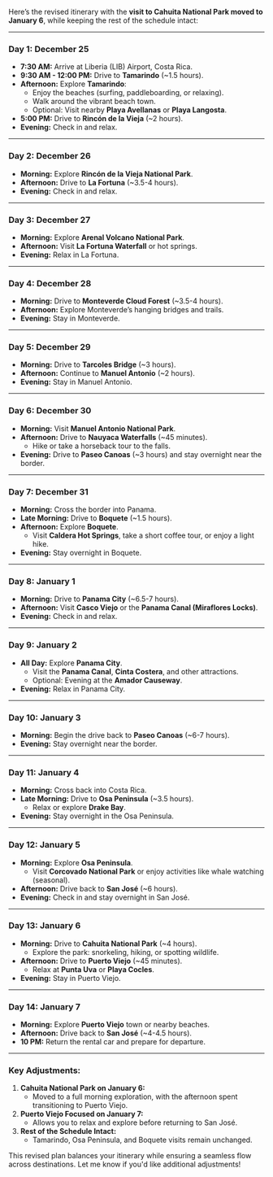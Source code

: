 Here’s the revised itinerary with the **visit to Cahuita National Park moved to January 6**, while keeping the rest of the schedule intact:

---

### **Day 1: December 25**
- **7:30 AM:** Arrive at Liberia (LIB) Airport, Costa Rica.
- **9:30 AM - 12:00 PM:** Drive to **Tamarindo** (~1.5 hours).
- **Afternoon:** Explore **Tamarindo**:
  - Enjoy the beaches (surfing, paddleboarding, or relaxing).
  - Walk around the vibrant beach town.
  - Optional: Visit nearby **Playa Avellanas** or **Playa Langosta**.
- **5:00 PM:** Drive to **Rincón de la Vieja** (~2 hours).
- **Evening:** Check in and relax.

---

### **Day 2: December 26**
- **Morning:** Explore **Rincón de la Vieja National Park**.
- **Afternoon:** Drive to **La Fortuna** (~3.5-4 hours).
- **Evening:** Check in and relax.

---

### **Day 3: December 27**
- **Morning:** Explore **Arenal Volcano National Park**.
- **Afternoon:** Visit **La Fortuna Waterfall** or hot springs.
- **Evening:** Relax in La Fortuna.

---

### **Day 4: December 28**
- **Morning:** Drive to **Monteverde Cloud Forest** (~3.5-4 hours).
- **Afternoon:** Explore Monteverde’s hanging bridges and trails.
- **Evening:** Stay in Monteverde.

---

### **Day 5: December 29**
- **Morning:** Drive to **Tarcoles Bridge** (~3 hours).
- **Afternoon:** Continue to **Manuel Antonio** (~2 hours).
- **Evening:** Stay in Manuel Antonio.

---

### **Day 6: December 30**
- **Morning:** Visit **Manuel Antonio National Park**.
- **Afternoon:** Drive to **Nauyaca Waterfalls** (~45 minutes).
  - Hike or take a horseback tour to the falls.
- **Evening:** Drive to **Paseo Canoas** (~3 hours) and stay overnight near the border.

---

### **Day 7: December 31**
- **Morning:** Cross the border into Panama.
- **Late Morning:** Drive to **Boquete** (~1.5 hours).
- **Afternoon:** Explore **Boquete**.
  - Visit **Caldera Hot Springs**, take a short coffee tour, or enjoy a light hike.
- **Evening:** Stay overnight in Boquete.

---

### **Day 8: January 1**
- **Morning:** Drive to **Panama City** (~6.5-7 hours).
- **Afternoon:** Visit **Casco Viejo** or the **Panama Canal (Miraflores Locks)**.
- **Evening:** Check in and relax.

---

### **Day 9: January 2**
- **All Day:** Explore **Panama City**.
  - Visit the **Panama Canal**, **Cinta Costera**, and other attractions.
  - Optional: Evening at the **Amador Causeway**.
- **Evening:** Relax in Panama City.

---

### **Day 10: January 3**
- **Morning:** Begin the drive back to **Paseo Canoas** (~6-7 hours).
- **Evening:** Stay overnight near the border.

---

### **Day 11: January 4**
- **Morning:** Cross back into Costa Rica.
- **Late Morning:** Drive to **Osa Peninsula** (~3.5 hours).
  - Relax or explore **Drake Bay**.
- **Evening:** Stay overnight in the Osa Peninsula.

---

### **Day 12: January 5**
- **Morning:** Explore **Osa Peninsula**.
  - Visit **Corcovado National Park** or enjoy activities like whale watching (seasonal).
- **Afternoon:** Drive back to **San José** (~6 hours).
- **Evening:** Check in and stay overnight in San José.

---

### **Day 13: January 6**
- **Morning:** Drive to **Cahuita National Park** (~4 hours).
  - Explore the park: snorkeling, hiking, or spotting wildlife.
- **Afternoon:** Drive to **Puerto Viejo** (~45 minutes).
  - Relax at **Punta Uva** or **Playa Cocles**.
- **Evening:** Stay in Puerto Viejo.

---

### **Day 14: January 7**
- **Morning:** Explore **Puerto Viejo** town or nearby beaches.
- **Afternoon:** Drive back to **San José** (~4-4.5 hours).
- **10 PM:** Return the rental car and prepare for departure.

---

### **Key Adjustments:**
1. **Cahuita National Park on January 6:** 
   - Moved to a full morning exploration, with the afternoon spent transitioning to Puerto Viejo.
2. **Puerto Viejo Focused on January 7:**
   - Allows you to relax and explore before returning to San José.
3. **Rest of the Schedule Intact:** 
   - Tamarindo, Osa Peninsula, and Boquete visits remain unchanged.

This revised plan balances your itinerary while ensuring a seamless flow across destinations. Let me know if you'd like additional adjustments!
